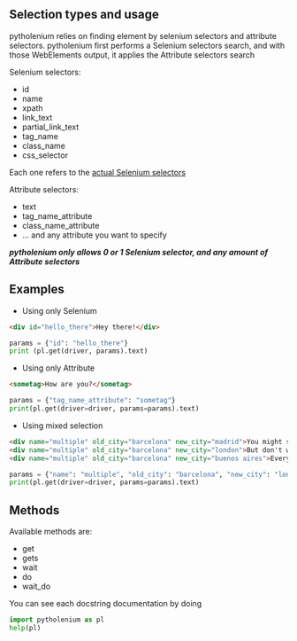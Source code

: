 ## Selection types and usage

pytholenium relies on finding element by selenium selectors and attribute selectors. pytholenium first performs a Selenium selectors search, and with those WebElements output, it applies the Attribute selectors search

Selenium selectors:
- id
- name
- xpath
- link_text
- partial_link_text
- tag_name
- class_name
- css_selector

Each one refers to the [actual Selenium selectors](https://selenium-python.readthedocs.io/locating-elements.html)
	
Attribute selectors: 
- text
- tag_name_attribute
- class_name_attribute
- ... and any attribute you want to specify

***pytholenium only allows 0 or 1 Selenium selector, and any amount of Attribute selectors***


## Examples

- Using only Selenium

```html
<div id="hello_there">Hey there!</div>
```
```python
params = {"id": "hello_there"}
print (pl.get(driver, params).text)
```

- Using only Attribute
```html
<sometag>How are you?</sometag>
```
```python
params = {"tag_name_attribute": "sometag"}
print(pl.get(driver=driver, params=params).text)
```

- Using mixed selection
```html
<div name="multiple" old_city="barcelona" new_city="madrid">You might see this is a strange html</div>
<div name="multiple" old_city="barcelona" new_city="london">But don't worry</div>
<div name="multiple" old_city="barcelona" new_city="buenos aires">Everything is under control ;)</div>
```
```python
params = {"name": "multiple", "old_city": "barcelona", "new_city": "london"}
print(pl.get(driver=driver, params=params).text)
```



## Methods

Available methods are:
- get
- gets
- wait
- do
- wait_do

You can see each docstring documentation by doing

```python
import pytholenium as pl
help(pl)
```
